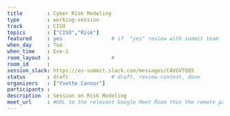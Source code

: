 ```yaml
---
title        : Cyber Risk Modeling
type         : working-session
track        : CISO
topics       : ["CISO","Risk"]
featured     : yes                # if  "yes" review with summit team
when_day     : Tue
when_time    : Eve-1
room_layout  :                    #
room_id      :
session_slack: https://os-summit.slack.com/messages/CAVGVTQ85
status       : draft              # draft, review-content, done
organizers   : ["Yvette Connor"]
participants :
description  : Session on Risk Modeling
meet_url     : #URL to the relevant Google Meet Room thus the remote participants can join a session
---
```


<!--(add intro)

## Why

## What

## Outcomes

## Who

## References-->
